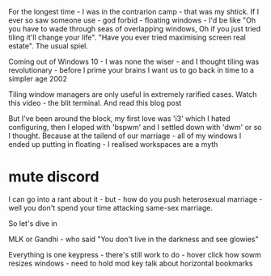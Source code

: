 For the longest time - I was in the contrarion camp - that was my shtick. If I ever so saw someone use - god forbid - floating windows -  I'd be like "Oh you have to wade through seas of overlapping windows, Oh if you just tried tiling it'll change your life". "Have you ever tried maximising screen real estate". The usual spiel. 

Coming out of Windows 10 - I was none the wiser - and I thought tiling was revolutionary - before I prime your brains I want us to go back in time to a simpler age 2002

Tiling window managers are only useful in extremely rarified cases. Watch this video - the blit terminal. And read this blog post

But I've been around the block, my first love was 'i3' which I hated configuring, then I eloped with 'bspwm' and I settled down with 'dwm' or so I thought. Because at the tailend of our marriage - all of my windows I ended up putting in floating - I realised workspaces are a myth

#  mute discord

I can go into a rant about it - but - how do you push heterosexual marriage - well you don't spend your time attacking same-sex marriage.

So let's dive in

MLK or Gandhi - who said "You don't live in the darkness and see glowies" 

Everything is one keypress - there's still work to do - 
hover click
how sowm resizes windows - need to hold mod key
talk about horizontal bookmarks


